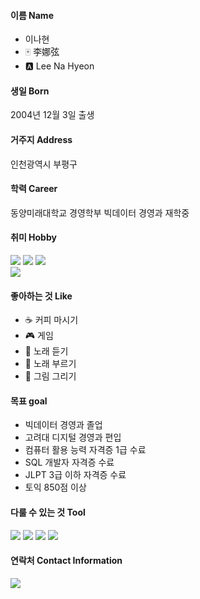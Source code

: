 <!--
**lnh1203/lnh1203** is a ✨ _special_ ✨ repository because its `README.md` (this file) appears on your GitHub profile.

Here are some ideas to get you started:

- 🔭 I’m currently working on ...
- 🌱 I’m currently learning ...
- 👯 I’m looking to collaborate on ...
- 🤔 I’m looking for help with ...
- 💬 Ask me about ...
- 📫 How to reach me: ...
- 😄 Pronouns: ...
- ⚡ Fun fact: ...
-->

#### 이름 Name
- 이나현
- 🀄 李娜弦
- 🅰 Lee Na Hyeon

#### 생일 Born
2004년 12월 3일 출생

#### 거주지 Address
인천광역시 부평구

#### 학력 Career
동양미래대학교 경영학부 빅데이터 경영과 재학중

#### 취미 Hobby
<img src="https://img.shields.io/badge/라이엇 게임-D32936?style=flat-square&logo=Riot Games&logoColor=white"/> <img src="https://img.shields.io/badge/Valorant-FA4454?style=flat-square&logo=valorant&logoColor=white"/> <img src="https://img.shields.io/badge/League of Legends-C28F2C?style=flat-square&logo=leagueoflegends&logoColor=white"/>\
<img src="https://img.shields.io/badge/스팀 게임-000000?style=flat-square&logo=steam&logoColor=white"/> 

#### 좋아하는 것 Like
- ☕ 커피 마시기
- 🎮 게임
- 🎵 노래 듣기
- 🎤 노래 부르기
- 🎨 그림 그리기

#### 목표 goal
- 빅데이터 경영과 졸업
- 고려대 디지털 경영과 편입
- 컴퓨터 활용 능력 자격증 1급 수료
- SQL 개발자 자격증 수료
- JLPT 3급 이하 자격증 수료
- 토익 850점 이상

#### 다룰 수 있는 것 Tool
<img src="https://img.shields.io/badge/Python3-F37626?style=flat-square&logo=Jupyter&logoColor=white"/> <img src="https://img.shields.io/badge/Rstudio-75AADB?style=flat-square&logo=rstudio&logoColor=white"/> <img src="https://img.shields.io/badge/MySQL-4479A1?style=flat-square&logo=MySQL&logoColor=white"/> <img src="https://img.shields.io/badge/Visual Studio Code-007ACC?style=flat-square&logo=visualstudiocode&logoColor=white"/>

#### 연락처 Contact Information
<img src="https://img.shields.io/badge/lnahyeon1022@gmail.com-EA4335?style=flat-square&logo=gmail&logoColor=white"/>
